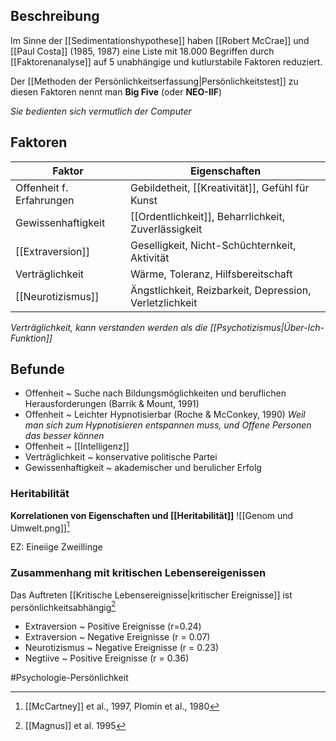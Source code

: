 ## Beschreibung
Im Sinne der [[Sedimentationshypothese]] haben [[Robert McCrae]] und [[Paul Costa]] (1985, 1987) eine Liste mit 18.000 Begriffen durch [[Faktorenanalyse]] auf 5 unabhängige und kutlurstabile Faktoren reduziert.

Der [[Methoden der Persönlichkeitserfassung|Persönlichkeitstest]] zu diesen Faktoren nennt man **Big Five** (oder **NEO-IIF**)

*Sie bedienten sich vermutlich der Computer*

## Faktoren
| Faktor                   | Eigenschaften                                           |
| ------------------------ | ------------------------------------------------------- |
| Offenheit f. Erfahrungen | Gebildetheit, [[Kreativität]], Gefühl für Kunst             |
| Gewissenhaftigkeit       | [[Ordentlichkeit]], Beharrlichkeit, Zuverlässigkeit          |
| [[Extraversion]]         | Geselligkeit, Nicht-Schüchternkeit, Aktivität           |
| Verträglichkeit          | Wärme, Toleranz, Hilfsbereitschaft                      |
| [[Neurotizismus]]        | Ängstlichkeit, Reizbarkeit, Depression, Verletzlichkeit |

*Verträglichkeit, kann verstanden werden als die [[Psychotizismus|Über-Ich-Funktion]]*

## Befunde
- Offenheit ~ Suche nach Bildungsmöglichkeiten und beruflichen Herausforderungen (Barrik & Mount, 1991)
- Offenheit ~ Leichter Hypnotisierbar (Roche & McConkey, 1990)
*Weil man sich zum Hypnotisieren entspannen muss, und Offene Personen das besser können*
- Offenheit ~ [[Intelligenz]]
- Verträglichkeit ~ konservative politische Partei
- Gewissenhaftigkeit ~ akademischer und berulicher Erfolg

### Heritabilität
**Korrelationen von Eigenschaften und [[Heritabilität]]**
![[Genom und Umwelt.png]][^1]

EZ: Eineiige Zweillinge

### Zusammenhang mit kritischen Lebensereigenissen
Das Auftreten [[Kritische Lebensereignisse|kritischer Ereignisse]] ist persönlichkeitsabhängig[^2]
- Extraversion ~ Positive Ereignisse (r=0.24)
- Extraversion ~ Negative Ereignisse (r = 0.07)
- Neurotizismus ~ Negative Ereignisse (r = 0.23)
- Negtiive ~ Positive Ereignisse (r = 0.36)


#Psychologie-Persönlichkeit 


[^1]: [[McCartney]] et al., 1997, Plomin et al., 1980
[^2]: [[Magnus]] et al. 1995